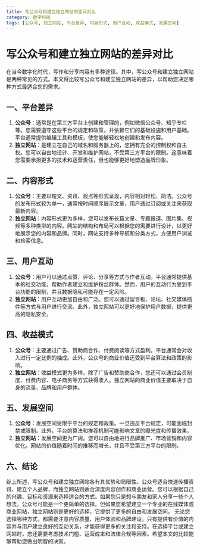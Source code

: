```yaml
---
title: 写公众号和建立独立网站的差异对比
category: 数字科技
tags: [公众号, 独立网站, 平台差异, 内容形式, 用户互动, 收益模式, 发展空间]
---
```

# 写公众号和建立独立网站的差异对比

在当今数字化时代，写作和分享内容有多种途径。其中，写公众号和建立独立网站是两种常见的方式。本文将比较写公众号和建立独立网站的差异，以帮助您决定哪种方式最适合您的需求。

## 一、平台差异

1. **公众号**：通常是在第三方平台上创建和管理的，例如微信公众号、知乎专栏等。您需要遵守这些平台的规定和政策，并依赖它们的基础设施和用户基础。平台通常提供编辑工具和模板，使您能够轻松地创建和发布内容。
2. **独立网站**：是建立在自己的域名和服务器上的，您拥有完全的控制权和自主权。您可以自由地设计、开发和维护网站，不受第三方平台的限制。这意味着您需要承担更多的技术和运营责任，但也能够更好地塑造品牌形象。

## 二、内容形式

1. **公众号**：主要以短文、资讯、观点等形式呈现，内容相对轻松、简洁。公众号的发布形式较为单一，通常按时间顺序展示文章，用户通过订阅或关注来获取最新内容。
2. **独立网站**：内容形式更为多样，您可以发布长篇文章、专题报道、图片集、视频等多种类型的内容。网站的结构和布局可以根据您的需要进行设计，以更好地展示您的内容和品牌。同时，网站支持多种导航和分类方式，方便用户浏览和检索信息。

## 三、用户互动

1. **公众号**：用户可以通过点赞、评论、分享等方式与作者互动。平台通常提供基本的社交功能，帮助作者建立和维护粉丝群体。然而，用户的互动行为受到平台功能的限制，并且数据隐私可能存在一定风险。
2. **独立网站**：用户互动更加自由和广泛。您可以通过留言板、论坛、社交媒体插件等方式与用户进行交流。此外，独立网站可以更好地保护用户数据，提供更高的隐私安全。

## 四、收益模式

1. **公众号**：主要通过广告、赞助商合作、付费阅读等方式盈利。平台通常会对收入进行一定比例的抽成。此外，公众号的商业价值还受到平台算法和政策的影响。
2. **独立网站**：收益模式更为多样。除了广告和赞助商合作，您还可以通过会员制度、付费内容、电子商务等方式获得收入。独立网站的商业价值主要取决于自身的流量、品牌和用户群体。

## 五、发展空间

1. **公众号**：发展空间受限于平台的规定和政策。一旦违反平台规定，可能面临封禁或限制。此外，平台的算法和推荐机制可能影响文章的曝光度和传播效果。
2. **独立网站**：发展空间更为广阔。您可以自由地进行品牌推广、市场营销和内容优化。网站的价值随着时间的推移而增长，并且不受第三方平台的限制。

## 六、结论

综上所述，写公众号和建立独立网站各有其优势和局限性。公众号适合快速传播资讯、建立个人品牌，而独立网站则适合深度内容创作和商业运营。您可以根据自己的兴趣、目标和资源来选择适合的方式。如果您只是想与朋友和家人分享一些个人想法，公众号可能是一个更简单的选择。但如果您希望建立一个专业的在线媒体或商业网站，独立网站则是更好的选择，它提供了更多的自由和发展空间。
无论您选择哪种方式，都需要注意内容质量、用户体验和品牌建设。只有提供有价值的内容并与用户建立良好的互动关系，才能获得更多的关注和支持。在选择平台或建立网站时，您还需要考虑技术门槛、运营成本和法律合规等因素。希望本文的比较能够帮助您做出明智的决策。
